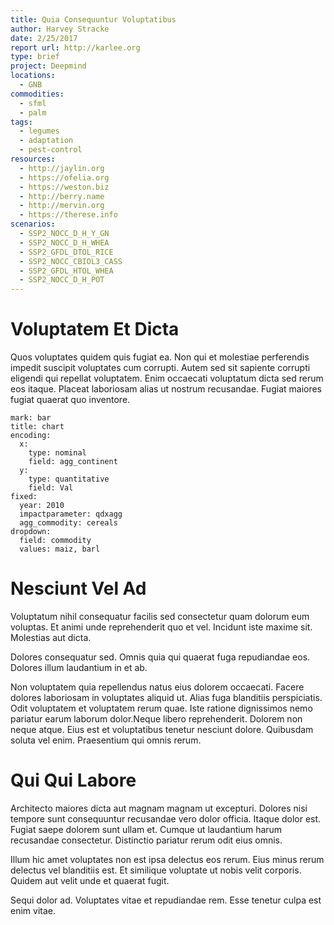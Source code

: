 ```yaml
---
title: Quia Consequuntur Voluptatibus
author: Harvey Stracke
date: 2/25/2017
report url: http://karlee.org
type: brief
project: Deepmind
locations:
  - GNB
commodities:
  - sfml
  - palm
tags:
  - legumes
  - adaptation
  - pest-control
resources:
  - http://jaylin.org
  - https://ofelia.org
  - https://weston.biz
  - http://berry.name
  - http://mervin.org
  - https://therese.info
scenarios:
  - SSP2_NOCC_D_H_Y_GN
  - SSP2_NOCC_D_H_WHEA
  - SSP2_GFDL_DTOL_RICE
  - SSP2_NOCC_CBIOL3_CASS
  - SSP2_GFDL_HTOL_WHEA
  - SSP2_NOCC_D_H_POT
---
```

# Voluptatem Et Dicta
Quos voluptates quidem quis fugiat ea. Non qui et molestiae perferendis impedit suscipit voluptates cum corrupti. Autem sed sit sapiente corrupti eligendi qui repellat voluptatem. Enim occaecati voluptatum dicta sed rerum eos itaque. Placeat laboriosam alias ut nostrum recusandae. Fugiat maiores fugiat quaerat quo inventore.

```vis
mark: bar
title: chart
encoding:
  x:
    type: nominal
    field: agg_continent
  y:
    type: quantitative
    field: Val
fixed:
  year: 2010
  impactparameter: qdxagg
  agg_commodity: cereals
dropdown:
  field: commodity
  values: maiz, barl
```

# Nesciunt Vel Ad
Voluptatum nihil consequatur facilis sed consectetur quam dolorum eum voluptas. Et animi unde reprehenderit quo et vel. Incidunt iste maxime sit. Molestias aut dicta.
 Dolores consequatur sed. Omnis quia qui quaerat fuga repudiandae eos. Dolores illum laudantium in et ab.
 Non voluptatem quia repellendus natus eius dolorem occaecati. Facere dolores laboriosam in voluptates aliquid ut. Alias fuga blanditiis perspiciatis. Odit voluptatem et voluptatem rerum quae. Iste ratione dignissimos nemo pariatur earum laborum dolor.Neque libero reprehenderit. Dolorem non neque atque. Eius est et voluptatibus tenetur nesciunt dolore. Quibusdam soluta vel enim. Praesentium qui omnis rerum.

# Qui Qui Labore
Architecto maiores dicta aut magnam magnam ut excepturi. Dolores nisi tempore sunt consequuntur recusandae vero dolor officia. Itaque dolor est. Fugiat saepe dolorem sunt ullam et. Cumque ut laudantium harum recusandae consectetur. Distinctio pariatur rerum odit eius omnis.
 Illum hic amet voluptates non est ipsa delectus eos rerum. Eius minus rerum delectus vel blanditiis est. Et similique voluptate ut nobis velit corporis. Quidem aut velit unde et quaerat fugit.
 Sequi dolor ad. Voluptates vitae et repudiandae rem. Esse tenetur culpa est enim vitae.
